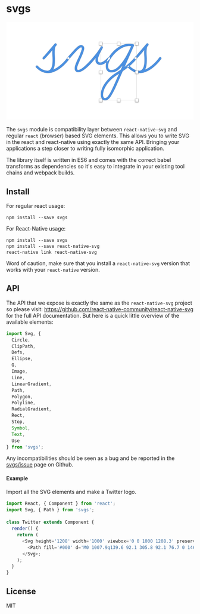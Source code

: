 # svgs

![](logo.png)

The `svgs` module is compatibility layer between `react-native-svg` and regular
`react` (browser) based SVG elements. This allows you to write SVG in the react
and react-native using exactly the same API. Bringing your applications a step
closer to writing fully isomorphic application.

The library itself is written in ES6 and comes with the correct babel
transforms as dependencies so it's easy to integrate in your existing tool
chains and webpack builds.

## Install

For regular react usage:

```
npm install --save svgs
```

For React-Native usage:

```
npm install --save svgs
npm install --save react-native-svg
react-native link react-native-svg
```

Word of caution, make sure that you install a `react-native-svg` version that
works with your `react-native` version.

## API

The API that we expose is exactly the same as the `react-native-svg` project so
please visit: https://github.com/react-native-community/react-native-svg for the
full API documentation. But here is a quick little overview of the available
elements:

```js
import Svg, {
  Circle,
  ClipPath,
  Defs,
  Ellipse,
  G,
  Image,
  Line,
  LinearGradient,
  Path,
  Polygon,
  Polyline,
  RadialGradient,
  Rect,
  Stop,
  Symbol,
  Text,
  Use
} from 'svgs';
```

Any incompatibilities should be seen as a bug and be reported in the
[svgs/issue](https://github.com/godaddy/svgs/issues) page on Github.

#### Example

Import all the SVG elements and make a Twitter logo.

```js
import React, { Component } from 'react';
import Svg, { Path } from 'svgs';

class Twitter extends Component {
  render() {
    return (
      <Svg height='1208' width='1000' viewbox='0 0 1000 1208.3' preserveAspectRatio='meet'>
        <Path fill='#000' d='M0 1007.9q139.6 92.1 305.8 92.1 76.7 0 146.9-18.1 70.2-18.1 126.5-50 56.2-31.9 103.9-75.6 47.7-43.8 82.5-95.7 34.8-51.8 59.2-108.9 24.4-57.1 36.5-116.3 12-59.1 12-117.5 0-17.9-0.4-26.6 13.4-10 42.1-25.5 28.8-15.4 51-30.8 22.3-15.4 34-33.3-15.8 7.1-41.5 10-25.6 2.9-56.4 3.7-30.8 0.9-44.2 2.5 34.6-21.6 69.2-58.1 34.6-36.5 45-69.8-31.3 19.2-76.3 38.3-45 19.2-77 25.9-28-30.4-65.7-47.5-37.7-17.1-79.8-17.1-54.1 0-100.2 27.5-46 27.5-72.7 74.6-26.6 47.1-26.6 102.5 0 24.1 5 46.6-122.5-6.6-229.4-63.1-106.9-56.4-181.9-150.6-26.7 46.7-26.7 102.9 0 52.1 23.8 97.1 23.7 45 64.6 72.9-48.4-1.2-90-25.4l0 2.5q0 73.7 45.4 130.2 45.4 56.5 114.6 70.2-25 7.5-52.5 7.5-19.2 0-37.9-3.7 19.1 61.6 70.4 101.2 51.2 39.6 116.2 40.8-108.7 87.5-247.9 87.5-25.8 0-47.5-2.9z' />
      </Svg>;
    );
  }
}
```

## License

MIT
